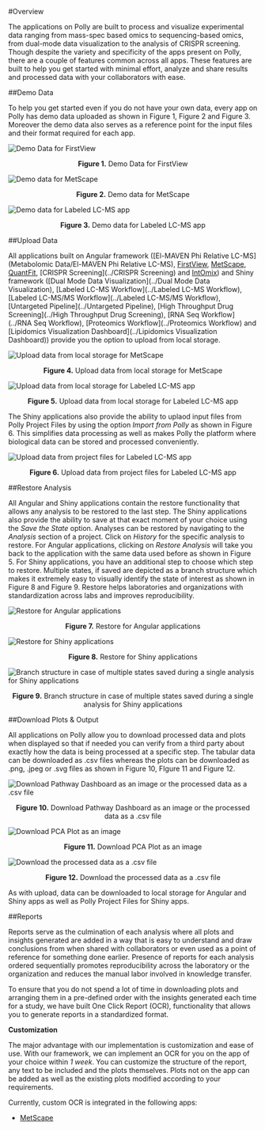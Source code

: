 #Overview

The applications on Polly are built to process and visualize experimental data ranging from mass-spec based omics to sequencing-based omics, from dual-mode data visualization to the analysis of CRISPR screening. Though despite the variety and specificity of the apps present on Polly, there are a couple of features common across all apps. These features are built to help you get started with minimal effort, analyze and share results and processed data with your collaborators with ease.

##Demo Data

To help you get started even if you do not have your own data, every app on Polly has demo data uploaded as shown in Figure 1, Figure 2 and Figure 3. Moreover the demo data also serves as a reference point for the input files and their format required for each app.

![Demo Data for FirstView](../img/GeneralFeatures/DemoDataFV.png) <center>**Figure 1.** Demo Data for FirstView</center>


![Demo data for MetScape](../img/GeneralFeatures/DemoDataMS.png) <center>**Figure 2.** Demo data for MetScape</center>


![Demo data for Labeled LC-MS app](../img/GeneralFeatures/DemoDataLLCMS.png)<center>**Figure 3.** Demo data for Labeled LC-MS app</center>

##Upload Data

All applications built on Angular framework ([El-MAVEN Phi Relative LC-MS](Metabolomic Data/El-MAVEN Phi Relative LC-MS), [FirstView](../FirstView), [MetScape](../MetScape), [QuantFit](../QuantFit), [CRISPR Screening](../CRISPR Screening) and [IntOmix](../IntOmix)) and Shiny framework ([Dual Mode Data Visualization](../Dual Mode Data Visualization), [Labeled LC-MS Workflow](../Labeled LC-MS  Workflow), [Labeled LC-MS/MS Workflow](../Labeled LC-MS/MS Workflow), [Untargeted Pipeline](../Untargeted Pipeline), [High Throughput Drug Screening](../High Throughput Drug Screening), [RNA Seq Workflow](../RNA Seq Workflow), [Proteomics Workflow](../Proteomics Workflow) and [Lipidomics Visualization Dashboard](../Lipidomics Visualization Dashboard)) provide you the option to upload from local storage.

![Upload data from local storage for MetScape](../img/GeneralFeatures/UploadDataMetScape.png)<center>**Figure 4.** Upload data from local storage for MetScape</center>

![Upload data from local storage for Labeled LC-MS app](../img/GeneralFeatures/UploadDataLLCMSLocal.png)<center>**Figure 5.** Upload data from local storage for Labeled LC-MS app</center>

The Shiny applications also provide the ability to uplaod input files from Polly Project Files by using the option *Import from Polly* as shown in Figure 6. This simplifies data processing as well as makes Polly the platform where biological data can be stored and processed conveniently. 

![Upload data from project files for Labeled LC-MS app](../img/GeneralFeatures/UploadDataLLCMSPolly.png)<center>**Figure 6.** Upload data from project files for Labeled LC-MS app</center>

##Restore Analysis

All Angular <!-- ([El-MAVEN Phi Relative LC-MS](../El-MAVEN Phi Relative LC-MS), [FirstView](../FirstView), [MetScape](../MetScape), [QuantFit](../QuantFit), [CRISPR Screening](../CRISPR Screening) and [IntOmix](../IntOmix)) --> and Shiny applications <!-- ([Dual Mode Data Visualization](../Dual Mode Data Visualization), [Labeled LC-MS Workflow](../Labeled LC-MS  Workflow), [Labeled LC-MS/MS Workflow](../Labeled LC-MS/MS Workflow), [Untargeted Pipeline](../Untargeted Pipeline), [High Throughput Drug Screening](../High Throughput Drug Screening), [RNA Seq Workflow](../RNA Seq Workflow), [Proteomics Workflow](../Proteomics Workflow) and [Lipidomics Visualization Dashboard](../Lipidomics Visualization Dashboard)) --> contain the restore functionality that allows any analysis to be restored to the last step. The Shiny applications also provide the ability to save at that exact moment of your choice using the *Save the State* option. Analyses can be restored by navigating to the *Analysis* section of a project. Click on *History* for the specific analysis to restore. For Angular applications, clicking on *Restore Analysis* will take you back to the application with the same data used before as shown in Figure 5. For Shiny applications, you have an additional step to choose which step to restore. Multiple states, if saved are depicted as a branch structure which makes it extremely easy to visually identify the state of interest as shown in Figure 8 and Figure 9.  Restore helps laboratories and organizations with standardization across labs and improves reproducibility.

![Restore for Angular applications](../img/GeneralFeatures/MetScapeRestore.png) <center>**Figure 7.** Restore for Angular applications</center>

![Restore for Shiny applications](../img/GeneralFeatures/LLCMSRestore.png) <center>**Figure 8.** Restore for Shiny applications</center>


![Branch structure in case of multiple states saved during a single analysis for Shiny applications](../img/GeneralFeatures/RestoreShiny.png) <center>**Figure 9.** Branch structure in case of multiple states saved during a single analysis for Shiny applications</center>

##Download Plots & Output

All applications on Polly allow you to download processed data and plots when displayed so that if needed you can verify from a third party about exactly how the data is being processed at a specific step. The tabular data can be downloaded as .csv files whereas the plots can be downloaded as .png, .jpeg or .svg files as shown in Figure 10, FIgure 11 and Figure 12.

![Download Pathway Dashboard as an image or the processed data as a .csv file](../img/GeneralFeatures/DownloadMS1.png)<center>**Figure 10.** Download Pathway Dashboard as an image or the processed data as a .csv file</center>


![Download PCA Plot as an image](../img/GeneralFeatures/DownloadMS2.png) <center>**Figure 11.** Download PCA Plot as an image</center>


![Download the processed data as a .csv file](../img/GeneralFeatures/DownloadLLCMS.png) <center>**Figure 12.** Download the processed data as a .csv file</center>

As with upload, data can be downloaded to local storage for Angular and Shiny apps as well as Polly Project Files for Shiny apps.

##Reports

Reports serve as the culmination of each analysis where all plots and insights generated are added in a way that is easy to understand and draw conclusions from when shared with collaborators or even used as a point of reference for something done earlier. Presence of reports for each analysis ordered sequentially promotes reproducibility across the laboratory or the organization and reduces the manual labor involved in knowledge transfer. 

To ensure that you do not spend a lot of time in downloading plots and arranging them in a pre-defined order with the insights generated each time for a study, we have built One Click Report (OCR), functionality that allows you to generate reports in a standardized format.

**Customization**

The major advantage with our implementation is customization and ease of use. With our framework, we can implement an OCR for you on the app of your choice within *1 week*. You can customize the structure of the report, any text to be included and the plots themselves. Plots not on the app can be added as well as the existing plots modified according to your requirements. 

Currently, custom OCR is integrated in the following apps:

*   [MetScape](Apps/MetScape.md/#one-click-reportbeta)